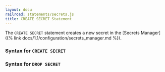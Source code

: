 ```yaml
---
layout: docu
railroad: statements/secrets.js
title: CREATE SECRET Statement
---
```


The `CREATE SECRET` statement creates a new secret in the [Secrets Manager]({% link docs/1.1/configuration/secrets_manager.md %}).

### Syntax for `CREATE SECRET`

<div id="rrdiagram1"></div>

### Syntax for `DROP SECRET`

<div id="rrdiagram2"></div>